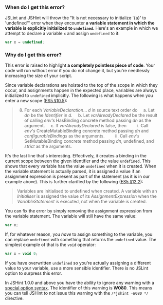 <!---
{
    "titles": [
        "It is not necessary to initialize '{a}' to 'undefined'",
        "W080"
    ],
    "tools": [
        "jslint",
        "jshint"
    ],
    "tags": [
        "variable"
    ],
    "contributors": [
        "jallardice"
    ],
    "slugs": [
        "it-is-not-necessary-to-initialize-a-to-undefined",
        "w080"
    ]
}
-->

### When do I get this error?

JSLint and JSHint will throw the "It is not necessary to initialize '{a}' to 'undefined'" error when they encounter **a variable statement in which the variable is explicitly initialized to `undefined`**. Here's an example in which we attempt to declare a variable `x` and assign `undefined` to it:

```javascript
var x = undefined;
```

### Why do I get this error?

This error is raised to highlight **a completely pointless piece of code**. Your code will run without error if you do not change it, but you're needlessly increasing the size of your script.

Since variable declarations are hoisted to the top of the scope in which they occur, and assignments happen in the expected place, variables are always initialized to `undefined` implicitly. The following is what happens when you enter a new scope ([ES5 &sect;10.5](http://es5.github.com/#x10.5)):

> 8. For each *VariableDeclaration*... *d* in source text order do
> &nbsp;&nbsp;&nbsp;&nbsp;a. Let *dn* be the *Identifier* in *d*.
> &nbsp;&nbsp;&nbsp;&nbsp;b. Let *varAlreadyDeclared* be the result of calling *env's* HasBinding concrete method passing *dn* as the argument.
> &nbsp;&nbsp;&nbsp;&nbsp;c. If *varAlreadyDeclared* is false, then
> &nbsp;&nbsp;&nbsp;&nbsp;&nbsp;&nbsp;&nbsp;&nbsp;i. Call *env's* CreateMutableBinding concrete method passing *dn* and *configurableBindings* as the arguments.
> &nbsp;&nbsp;&nbsp;&nbsp;&nbsp;&nbsp;&nbsp;&nbsp;ii. Call *env's* SetMutableBinding concrete method passing *dn*, undefined, and *strict* as the arguments.


It's the last line that's interesting. Effectively, it creates a binding in the current scope between the given identifier and the value `undefined`. This shows that every variable has the value `undefined` when it is created. When the variable statement is actually parsed, it is assigned a value if an assignment expression is present as part of the statement (as it is in our example above). This is further clarified by the following ([ES5 &sect;12.2](http://es5.github.com/#x12.2)):

> Variables are initialised to undefined when created. A variable with an *Initialiser* is assigned the value of its *AssignmentExpression* when the *VariableStatement* is executed, not when the variable is created.

You can fix the error by simply removing the assignment expression from the variable statement. The variable will still have the same value:

```javascript
var x;
```

If, for whatever reason, you *have* to assign something to the variable, you can replace `undefined` with something that returns the `undefined` value. The simplest example of that is the `void` operator:

```javascript
var x = void 0;
```

If you have overwritten `undefined` so you're actually assigning a different value to your variable, use a more sensible identifier. There is no JSLint option to surpress this error.

In JSHint 1.0.0 and above you have the ability to ignore any warning with a [special option syntax](http://jshint.com/docs/#options). The identifier of this warning is **W080**. This means you can tell JSHint to not issue this warning with the `/*jshint -W080 */` directive.
